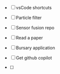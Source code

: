 - [ ] vsCode shortcuts
- [ ] Particle filter
- [ ] Sensor fusion repo
- [ ] Read a paper

- [ ] Bursary application
- [ ] Get github copilot
- [ ] 